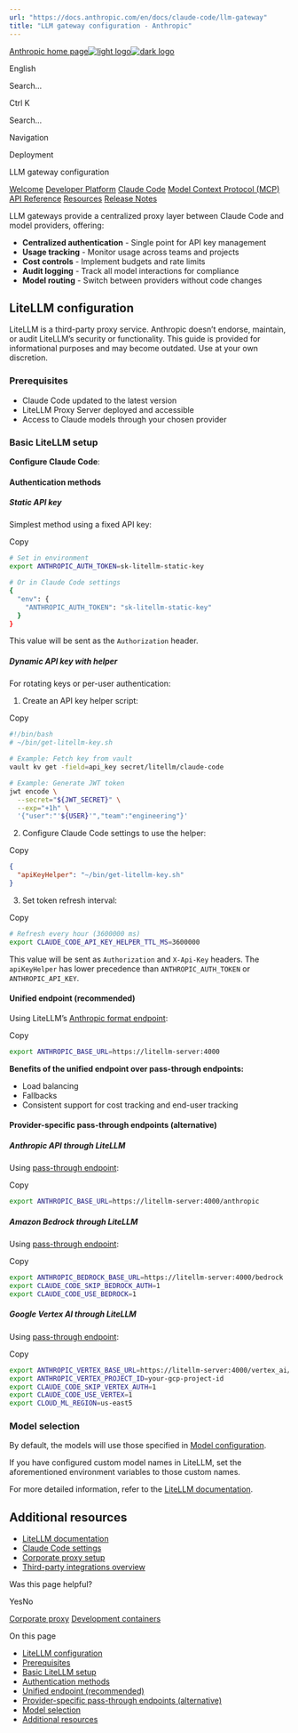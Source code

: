 ```yaml
---
url: "https://docs.anthropic.com/en/docs/claude-code/llm-gateway"
title: "LLM gateway configuration - Anthropic"
---
```


[Anthropic home page![light logo](https://mintlify.s3.us-west-1.amazonaws.com/anthropic/logo/light.svg)![dark logo](https://mintlify.s3.us-west-1.amazonaws.com/anthropic/logo/dark.svg)](https://docs.anthropic.com/)

English

Search...

Ctrl K

Search...

Navigation

Deployment

LLM gateway configuration

[Welcome](https://docs.anthropic.com/en/home) [Developer Platform](https://docs.anthropic.com/en/docs/intro) [Claude Code](https://docs.anthropic.com/en/docs/claude-code/overview) [Model Context Protocol (MCP)](https://docs.anthropic.com/en/docs/mcp) [API Reference](https://docs.anthropic.com/en/api/messages) [Resources](https://docs.anthropic.com/en/resources/overview) [Release Notes](https://docs.anthropic.com/en/release-notes/overview)

LLM gateways provide a centralized proxy layer between Claude Code and model providers, offering:

- **Centralized authentication** \- Single point for API key management
- **Usage tracking** \- Monitor usage across teams and projects
- **Cost controls** \- Implement budgets and rate limits
- **Audit logging** \- Track all model interactions for compliance
- **Model routing** \- Switch between providers without code changes

## [​](https://docs.anthropic.com/en/docs/claude-code/llm-gateway\#litellm-configuration)  LiteLLM configuration

LiteLLM is a third-party proxy service. Anthropic doesn’t endorse, maintain, or audit LiteLLM’s security or functionality. This guide is provided for informational purposes and may become outdated. Use at your own discretion.

### [​](https://docs.anthropic.com/en/docs/claude-code/llm-gateway\#prerequisites)  Prerequisites

- Claude Code updated to the latest version
- LiteLLM Proxy Server deployed and accessible
- Access to Claude models through your chosen provider

### [​](https://docs.anthropic.com/en/docs/claude-code/llm-gateway\#basic-litellm-setup)  Basic LiteLLM setup

**Configure Claude Code**:

#### [​](https://docs.anthropic.com/en/docs/claude-code/llm-gateway\#authentication-methods)  Authentication methods

##### Static API key

Simplest method using a fixed API key:

Copy

```bash
# Set in environment
export ANTHROPIC_AUTH_TOKEN=sk-litellm-static-key

# Or in Claude Code settings
{
  "env": {
    "ANTHROPIC_AUTH_TOKEN": "sk-litellm-static-key"
  }
}

```

This value will be sent as the `Authorization` header.

##### Dynamic API key with helper

For rotating keys or per-user authentication:

1. Create an API key helper script:

Copy

```bash
#!/bin/bash
# ~/bin/get-litellm-key.sh

# Example: Fetch key from vault
vault kv get -field=api_key secret/litellm/claude-code

# Example: Generate JWT token
jwt encode \
  --secret="${JWT_SECRET}" \
  --exp="+1h" \
  '{"user":"'${USER}'","team":"engineering"}'

```

2. Configure Claude Code settings to use the helper:

Copy

```json
{
  "apiKeyHelper": "~/bin/get-litellm-key.sh"
}

```

3. Set token refresh interval:

Copy

```bash
# Refresh every hour (3600000 ms)
export CLAUDE_CODE_API_KEY_HELPER_TTL_MS=3600000

```

This value will be sent as `Authorization` and `X-Api-Key` headers. The `apiKeyHelper` has lower precedence than `ANTHROPIC_AUTH_TOKEN` or `ANTHROPIC_API_KEY`.

#### [​](https://docs.anthropic.com/en/docs/claude-code/llm-gateway\#unified-endpoint-recommended)  Unified endpoint (recommended)

Using LiteLLM’s [Anthropic format endpoint](https://docs.litellm.ai/docs/anthropic_unified):

Copy

```bash
export ANTHROPIC_BASE_URL=https://litellm-server:4000

```

**Benefits of the unified endpoint over pass-through endpoints:**

- Load balancing
- Fallbacks
- Consistent support for cost tracking and end-user tracking

#### [​](https://docs.anthropic.com/en/docs/claude-code/llm-gateway\#provider-specific-pass-through-endpoints-alternative)  Provider-specific pass-through endpoints (alternative)

##### Anthropic API through LiteLLM

Using [pass-through endpoint](https://docs.litellm.ai/docs/pass_through/anthropic_completion):

Copy

```bash
export ANTHROPIC_BASE_URL=https://litellm-server:4000/anthropic

```

##### Amazon Bedrock through LiteLLM

Using [pass-through endpoint](https://docs.litellm.ai/docs/pass_through/bedrock):

Copy

```bash
export ANTHROPIC_BEDROCK_BASE_URL=https://litellm-server:4000/bedrock
export CLAUDE_CODE_SKIP_BEDROCK_AUTH=1
export CLAUDE_CODE_USE_BEDROCK=1

```

##### Google Vertex AI through LiteLLM

Using [pass-through endpoint](https://docs.litellm.ai/docs/pass_through/vertex_ai):

Copy

```bash
export ANTHROPIC_VERTEX_BASE_URL=https://litellm-server:4000/vertex_ai/v1
export ANTHROPIC_VERTEX_PROJECT_ID=your-gcp-project-id
export CLAUDE_CODE_SKIP_VERTEX_AUTH=1
export CLAUDE_CODE_USE_VERTEX=1
export CLOUD_ML_REGION=us-east5

```

### [​](https://docs.anthropic.com/en/docs/claude-code/llm-gateway\#model-selection)  Model selection

By default, the models will use those specified in [Model configuration](https://docs.anthropic.com/en/docs/claude-code/bedrock-vertex-proxies#model-configuration).

If you have configured custom model names in LiteLLM, set the aforementioned environment variables to those custom names.

For more detailed information, refer to the [LiteLLM documentation](https://docs.litellm.ai/).

## [​](https://docs.anthropic.com/en/docs/claude-code/llm-gateway\#additional-resources)  Additional resources

- [LiteLLM documentation](https://docs.litellm.ai/)
- [Claude Code settings](https://docs.anthropic.com/en/docs/claude-code/settings)
- [Corporate proxy setup](https://docs.anthropic.com/en/docs/claude-code/corporate-proxy)
- [Third-party integrations overview](https://docs.anthropic.com/en/docs/claude-code/third-party-integrations)

Was this page helpful?

YesNo

[Corporate proxy](https://docs.anthropic.com/en/docs/claude-code/corporate-proxy) [Development containers](https://docs.anthropic.com/en/docs/claude-code/devcontainer)

On this page

- [LiteLLM configuration](https://docs.anthropic.com/en/docs/claude-code/llm-gateway#litellm-configuration)
- [Prerequisites](https://docs.anthropic.com/en/docs/claude-code/llm-gateway#prerequisites)
- [Basic LiteLLM setup](https://docs.anthropic.com/en/docs/claude-code/llm-gateway#basic-litellm-setup)
- [Authentication methods](https://docs.anthropic.com/en/docs/claude-code/llm-gateway#authentication-methods)
- [Unified endpoint (recommended)](https://docs.anthropic.com/en/docs/claude-code/llm-gateway#unified-endpoint-recommended)
- [Provider-specific pass-through endpoints (alternative)](https://docs.anthropic.com/en/docs/claude-code/llm-gateway#provider-specific-pass-through-endpoints-alternative)
- [Model selection](https://docs.anthropic.com/en/docs/claude-code/llm-gateway#model-selection)
- [Additional resources](https://docs.anthropic.com/en/docs/claude-code/llm-gateway#additional-resources)